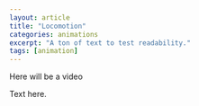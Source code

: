 ```yaml
---
layout: article
title: "Locomotion"
categories: animations
excerpt: "A ton of text to test readability."
tags: [animation]
---
```


Here will be a video

Text here.
